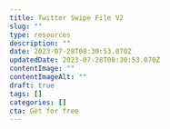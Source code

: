 ```yaml
---
title: Twitter Swipe File V2
slug: ""
type: resources
description: ""
date: 2023-07-28T08:30:53.070Z
updatedDate: 2023-07-28T08:30:53.070Z
contentImage: ""
contentImageAlt: ""
draft: true
tags: []
categories: []
cta: Get for free
---
```


